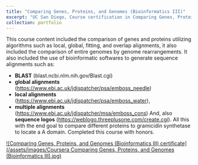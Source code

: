 ```yaml
---
title: "Comparing Genes, Proteins, and Genomes (Bioinformatics III)"
excerpt: "UC San Diego, Course certification in Comparing Genes, Proteins, and Genomes, 2024<br/><img src='../assets/images/Coursera Comparing Genes, Proteins, and Genomes (Bioinformatics III).jpg' width='500' height='300'>"
collection: portfolio
---
```


This course content included the comparison of genes and proteins utilizing algorithms such as local, global, fitting, and overlap alignments, it also included the comparison of entire genomes by genome rearrangements. 
It also included the use of bioinformatic softwares to generate sequence alignments such as:
* <b>BLAST</b> (blast.ncbi.nlm.nih.gov/Blast.cgi)
* <b>global alignments</b> (https://www.ebi.ac.uk/jdispatcher/psa/emboss_needle)
* <b>local alignments</b> (https://www.ebi.ac.uk/jdispatcher/psa/emboss_water), 
* <b>multiple alignments</b> (https://www.ebi.ac.uk/jdispatcher/msa/emboss_cons)
And, also <b>sequence logos</b> (https://weblogo.threeplusone.com/create.cgi). All this with the end goal to compare different proteins to gramicidin synthetase to locate a A domain. Completed this course with honors.

<a href="https://coursera.org/verify/KJAJD76NBADJ">![Comparing Genes, Proteins, and Genomes (Bioinformatics III) certificate](/assets/images/Coursera Comparing Genes, Proteins, and Genomes (Bioinformatics III).jpg)<a/>